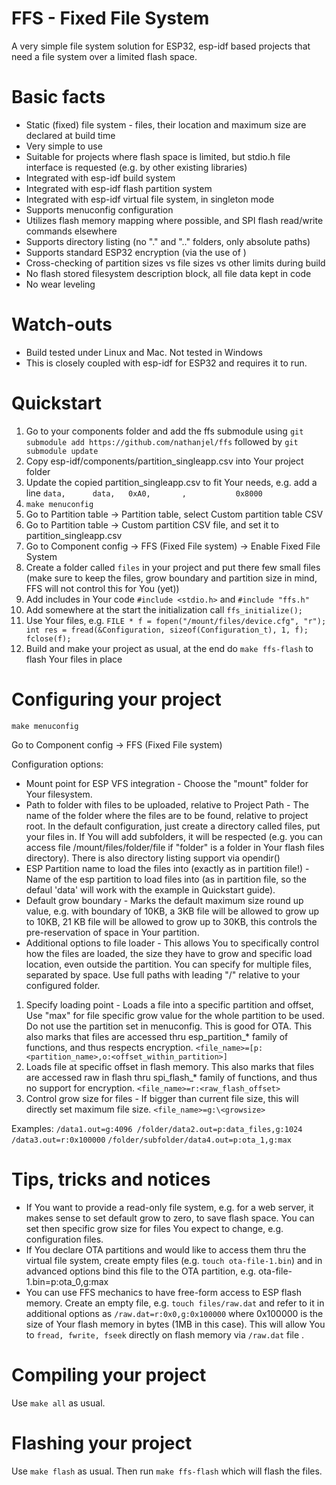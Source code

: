 # FFS - Fixed File System

A very simple file system solution for ESP32, esp-idf based projects that need a file system over a limited flash space.

# Basic facts

* Static (fixed) file system - files, their location and maximum size are declared at build time
* Very simple to use
* Suitable for projects where flash space is limited, but stdio.h file interface is requested (e.g. by other existing libraries)
* Integrated with esp-idf build system
* Integrated with esp-idf flash partition system
* Integrated with esp-idf virtual file system, in singleton mode
* Supports menuconfig configuration
* Utilizes flash memory mapping where possible, and SPI flash read/write commands elsewhere
* Supports directory listing (no "." and ".." folders, only absolute paths)
* Supports standard ESP32 encryption (via the use of )
* Cross-checking of partition sizes vs file sizes vs other limits during build
* No flash stored filesystem description block, all file data kept in code
* No wear leveling

# Watch-outs

* Build tested under Linux and Mac. Not tested in Windows
* This is closely coupled with esp-idf for ESP32 and requires it to run.

# Quickstart

1. Go to your components folder and add the ffs submodule using `git submodule add https://github.com/nathanjel/ffs` followed by `git submodule update`
2. Copy esp-idf/components/partition_singleapp.csv into Your project folder
3. Update the copied partition_singleapp.csv to fit Your needs, e.g. add a line `data,		data,	0xA0,		,			0x8000`
4. `make menuconfig`
5. Go to Partition table -> Partition table, select Custom partition table CSV 
6. Go to Partition table -> Custom partition CSV file, and set it to partition_singleapp.csv
7. Go to Component config -> FFS (Fixed File system) -> Enable Fixed File System
8. Create a folder called `files` in your project and put there few small files (make sure to keep the files, grow boundary and partition size in mind, FFS will not control this for You (yet))
9. Add includes in Your code `#include <stdio.h>` and `#include "ffs.h"`
10. Add somewhere at the start the initialization call `ffs_initialize();`
11. Use Your files, e.g. 
`FILE * f = fopen("/mount/files/device.cfg", "r");
int res = fread(&Configuration, sizeof(Configuration_t), 1, f);
fclose(f);`
12. Build and make your project as usual, at the end do `make ffs-flash` to flash Your files in place

# Configuring your project

`make menuconfig`

Go to Component config -> FFS (Fixed File system)

Configuration options:

* Mount point for ESP VFS integration - Choose the "mount" folder for Your filesystem.
* Path to folder with files to be uploaded, relative to Project Path - The name of the folder where the files are to be found, relative to project root. In the default configuration, just create a directory called files, put your files in. If You will add subfolders, it will be respected (e.g. you can access file /mount/files/folder/file if "folder" is a folder in Your flash files directory). There is also directory listing support via opendir()
* ESP Partition name to load the files into (exactly as in partition file!) - Name of the esp partition to load files into (as in partition file, so the defaul 'data' will work with the example in Quickstart guide).
* Default grow boundary - Marks the default maximum size round up value, e.g. with boundary of 10KB, a 3KB file will be allowed to grow up to 10KB, 21 KB file will be allowed to grow up to 30KB, this controls the pre-reservation of space in Your partition.
* Additional options to file loader - This allows You to specifically control how the files are loaded, the size they have to grow and specific load location, even outside the partition. You can specify for multiple files, separated by space. Use full paths with leading "/" relative to your configured folder.

1. Specify loading point - Loads a file into a specific partition and offset, Use "max" for file specific grow value for the whole partition to be used. Do not use the partition set in menuconfig. This is good for OTA. This also marks that files are accessed thru esp_partition_* family of functions, and thus respects encryption.
`<file_name>=[p:<partition_name>,o:<offset_within_partition>]`
2. Loads file at specific offset in flash memory. This also marks that files are accessed raw in flash thru spi_flash_* family of functions, and thus no support for encryption.
`<file_name>=r:<raw_flash_offset>`
3. Control grow size for files - If bigger than current file size, this will directly set maximum file size.
`<file_name>=g:\<growsize>`

Examples:
`/data1.out=g:4096 /folder/data2.out=p:data_files,g:1024`
`/data3.out=r:0x100000`
`/folder/subfolder/data4.out=p:ota_1,g:max`

# Tips, tricks and notices

* If You want to provide a read-only file system, e.g. for a web server, it makes sense to set default grow to zero, to save flash space. You can set then specific grow size for files You expect to change, e.g. configuration files.
* If You declare OTA partitions and would like to access them thru the virtual file system, create empty files (e.g. `touch ota-file-1.bin`) and in advanced options bind this file to the OTA partition, e.g. ota-file-1.bin=p:ota_0,g:max
* You can use FFS mechanics to have free-form access to ESP flash memory. Create an empty file, e.g. `touch files/raw.dat` and refer to it in additional options as `/raw.dat=r:0x0,g:0x100000` where 0x100000 is the size of Your flash memory in bytes (1MB in this case). This will allow You to `fread, fwrite, fseek` directly on flash memory via `/raw.dat` file . 

# Compiling your project

Use `make all` as usual.

# Flashing your project

Use `make flash` as usual. Then run `make ffs-flash` which will flash the files.
